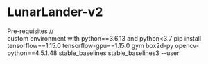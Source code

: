 # LunarLander-v2

Pre-requisites //<br/>
custom environment with python==3.6.13 and python<3.7
pip install tensorflow==1.15.0 tensorflow-gpu==1.15.0 gym box2d-py opencv-python==4.5.1.48 stable_baselines stable_baselines3 --user
